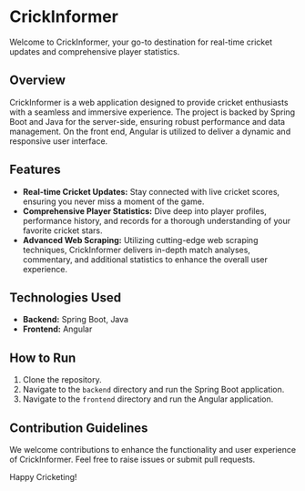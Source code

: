 # CrickInformer

Welcome to CrickInformer, your go-to destination for real-time cricket updates and comprehensive player statistics.

## Overview

CrickInformer is a web application designed to provide cricket enthusiasts with a seamless and immersive experience. The project is backed by Spring Boot and Java for the server-side, ensuring robust performance and data management. On the front end, Angular is utilized to deliver a dynamic and responsive user interface.

## Features

- **Real-time Cricket Updates:** Stay connected with live cricket scores, ensuring you never miss a moment of the game.
- **Comprehensive Player Statistics:** Dive deep into player profiles, performance history, and records for a thorough understanding of your favorite cricket stars.
- **Advanced Web Scraping:** Utilizing cutting-edge web scraping techniques, CrickInformer delivers in-depth match analyses, commentary, and additional statistics to enhance the overall user experience.

## Technologies Used

- **Backend:** Spring Boot, Java
- **Frontend:** Angular

## How to Run

1. Clone the repository.
2. Navigate to the `backend` directory and run the Spring Boot application.
3. Navigate to the `frontend` directory and run the Angular application.

## Contribution Guidelines

We welcome contributions to enhance the functionality and user experience of CrickInformer. Feel free to raise issues or submit pull requests.

Happy Cricketing!
